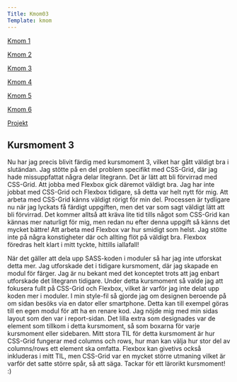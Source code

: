 ```yaml
---
Title: Kmom03
Template: kmom
---
```


<div class="kmom-container">
<div class="kmom-sidebar">
<a href="kmom01"><p class="sidebar-notchosen">Kmom 1</p></a>  
<a href="kmom02"><p class="sidebar-notchosen">Kmom 2</p></a>  
<a href="kmom03"><p class="sidebar-chosen">Kmom 3</p></a>  
<a href="kmom04"><p class="sidebar-notchosen">Kmom 4</p></a>  
<a href="kmom05"><p class="sidebar-notchosen">Kmom 5</p></a>  
<a href="kmom06"><p class="sidebar-notchosen">Kmom 6</p></a>  
<a href="kmom10"><p class="sidebar-notchosen">Projekt</p></a>
</div> 

<div class="kmom-mainpage">
<h2>Kursmoment 3</h2>
<p>Nu har jag precis blivit färdig med kursmoment 3, vilket har gått väldigt bra i slutändan. 
Jag stötte på en del problem specifikt med CSS-Grid, där jag hade missuppfattat några delar litegrann. Det är lätt att bli förvirrad med CSS-Grid. 
Att jobba med Flexbox gick däremot väldigt bra.
Jag har inte jobbat med CSS-Grid och Flexbox tidigare, så detta var helt nytt för mig.
Att arbeta med CSS-Grid känns väldigt rörigt för min del. Processen är tydligare nu när jag lyckats få färdigt uppgiften, men det var som sagt väldigt lätt att bli förvirrad. 
Det kommer alltså att kräva lite tid tills något som CSS-Grid kan kännas mer naturligt för mig, men redan nu efter denna uppgift så känns det mycket bättre!
Att arbeta med Flexbox var hur smidigt som helst. Jag stötte inte på några konstigheter där och allting flöt på väldigt bra. Flexbox föredras helt klart i mitt tyckte, hittills iallafall! </p>
<p>När det gäller att dela upp SASS-koden i moduler så har jag inte utforskat detta mer.
Jag utforskade det i tidigare kursmoment, där jag skapade en modul för färger. 
Jag är nu bekant med det konceptet trots att jag enbart utforskade det litegrann tidigare.
Under detta kursmoment så valde jag att fokusera fullt på CSS-Grid och Flexbox, vilket är varför jag inte delat upp koden mer i moduler. 
I min style-fil så gjorde jag om designen beroende på om sidan besöks via en dator eller smartphone. Detta kan till exempel göras till en egen modul för att ha en renare kod.  
Jag nöjde mig med min sidas layout som den var i report-sidan. Det lilla extra som designades var de element som tillkom i detta kursmoment, så som boxarna för varje kursmoment eller sidebaren. 
Mitt stora TIL för detta kursmoment är hur CSS-Grid fungerar med columns och rows, hur man kan välja hur stor del av columns/rows ett element ska omfatta. Flexbox kan givetivs också inkluderas i mitt TIL, men CSS-Grid var en mycket större utmaning vilket är varför det satte större spår, så att säga. 
Tackar för ett lärorikt kursmoment! :) </p>
</div>
</div>